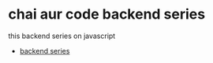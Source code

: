 # chai aur code backend series

this backend series on javascript

- [backend series](https://youtube.com/playlist?list=PLu71SKxNbfoBGh_8p_NS-ZAh6v7HhYqHW&si=pgpFi2VF3fadu_Th)
